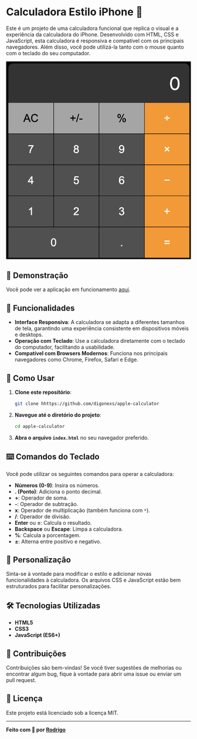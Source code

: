 # Calculadora Estilo iPhone 📱

Este é um projeto de uma calculadora funcional que replica o visual e a experiência da calculadora do iPhone. Desenvolvido com HTML, CSS e JavaScript, esta calculadora é responsiva e compatível com os principais navegadores. Além disso, você pode utilizá-la tanto com o mouse quanto com o teclado do seu computador.

![Calculadora iPhone](./assets/screenshot-app.png)

## 🚀 Demonstração

Você pode ver a aplicação em funcionamento [aqui](https://digonexs.github.io/apple-calculator/).

## 🎯 Funcionalidades

- **Interface Responsiva**: A calculadora se adapta a diferentes tamanhos de tela, garantindo uma experiência consistente em dispositivos móveis e desktops.
- **Operação com Teclado**: Use a calculadora diretamente com o teclado do computador, facilitando a usabilidade.
- **Compatível com Browsers Modernos**: Funciona nos principais navegadores como Chrome, Firefox, Safari e Edge.

## 🚀 Como Usar

1. **Clone este repositório**:
   ```bash
   git clone hhttps://github.com/digonexs/apple-calculator
   ```
2. **Navegue até o diretório do projeto**:
   ```bash
   cd apple-calculator
   ```
3. **Abra o arquivo `index.html`** no seu navegador preferido.

## ⌨️ Comandos do Teclado

Você pode utilizar os seguintes comandos para operar a calculadora:

- **Números (0-9)**: Insira os números.
- **. (Ponto)**: Adiciona o ponto decimal.
- **+**: Operador de soma.
- **-**: Operador de subtração.
- **x**: Operador de multiplicação (também funciona com `*`).
- **/**: Operador de divisão.
- **Enter** ou **=**: Calcula o resultado.
- **Backspace** ou **Escape**: Limpa a calculadora.
- **%**: Calcula a porcentagem.
- **±**: Alterna entre positivo e negativo.

## 🎨 Personalização

Sinta-se à vontade para modificar o estilo e adicionar novas funcionalidades à calculadora. Os arquivos CSS e JavaScript estão bem estruturados para facilitar personalizações.

## 🛠️ Tecnologias Utilizadas

- **HTML5**
- **CSS3**
- **JavaScript (ES6+)**

## 🤝 Contribuições

Contribuições são bem-vindas! Se você tiver sugestões de melhorias ou encontrar algum bug, fique à vontade para abrir uma issue ou enviar um pull request.

## 📄 Licença

Este projeto está licenciado sob a licença MIT.

---

**Feito com 💙 por [Rodrigo](https://www.linkedin.com/in/rodrigocavalcantedebarros/)**
